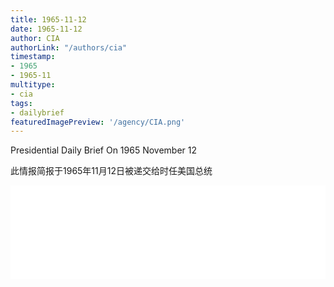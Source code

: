 ```yaml
---
title: 1965-11-12
date: 1965-11-12
author: CIA 
authorLink: "/authors/cia"
timestamp: 
- 1965
- 1965-11
multitype: 
- cia
tags: 
- dailybrief
featuredImagePreview: '/agency/CIA.png'
---
```



Presidential Daily Brief On 1965 November 12

此情报简报于1965年11月12日被递交给时任美国总统

<!--more-->





<div id="over" style="width:100%; overflow:hidden"> <iframe id="sFrame" name="sFrame" frameborder="no" border="0"  allowfullscreen marginwidth="0" scrolling="no" src = " /CIA/1965-11-12.html "  style = " position:absulute; width: 806px; top: 300;" > </iframe> </div>